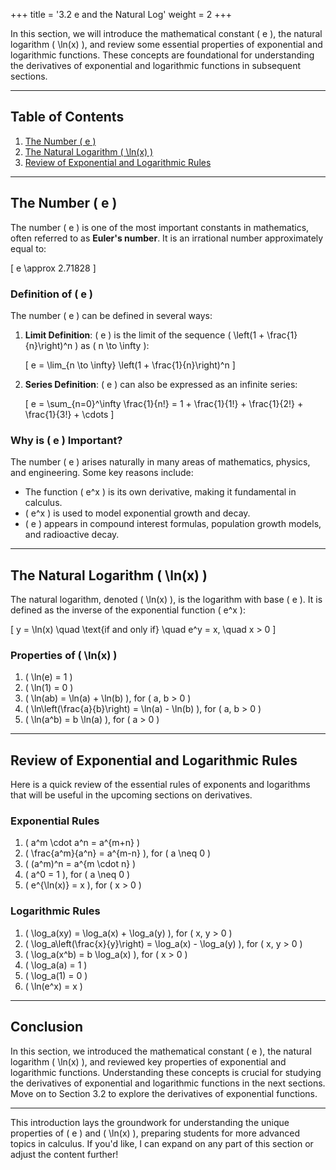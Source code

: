 +++
title = '3.2 e and the Natural Log'
weight = 2
+++


In this section, we will introduce the mathematical constant \( e \), the natural logarithm \( \ln(x) \), and review some essential properties of exponential and logarithmic functions. These concepts are foundational for understanding the derivatives of exponential and logarithmic functions in subsequent sections.

---

## Table of Contents
1. [The Number \( e \)](#the-number-e)
2. [The Natural Logarithm \( \ln(x) \)](#the-natural-logarithm-lnx)
3. [Review of Exponential and Logarithmic Rules](#review-of-exponential-and-logarithmic-rules)

---

## The Number \( e \)

The number \( e \) is one of the most important constants in mathematics, often referred to as **Euler's number**. It is an irrational number approximately equal to:

\[
e \approx 2.71828
\]

### Definition of \( e \)

The number \( e \) can be defined in several ways:
1. **Limit Definition**: \( e \) is the limit of the sequence \( \left(1 + \frac{1}{n}\right)^n \) as \( n \to \infty \):

   \[
   e = \lim_{n \to \infty} \left(1 + \frac{1}{n}\right)^n
   \]

2. **Series Definition**: \( e \) can also be expressed as an infinite series:

   \[
   e = \sum_{n=0}^\infty \frac{1}{n!} = 1 + \frac{1}{1!} + \frac{1}{2!} + \frac{1}{3!} + \cdots
   \]

### Why is \( e \) Important?

The number \( e \) arises naturally in many areas of mathematics, physics, and engineering. Some key reasons include:
- The function \( e^x \) is its own derivative, making it fundamental in calculus.
- \( e^x \) is used to model exponential growth and decay.
- \( e \) appears in compound interest formulas, population growth models, and radioactive decay.

---

## The Natural Logarithm \( \ln(x) \)

The natural logarithm, denoted \( \ln(x) \), is the logarithm with base \( e \). It is defined as the inverse of the exponential function \( e^x \):

\[
y = \ln(x) \quad \text{if and only if} \quad e^y = x, \quad x > 0
\]

### Properties of \( \ln(x) \)

1. \( \ln(e) = 1 \)
2. \( \ln(1) = 0 \)
3. \( \ln(ab) = \ln(a) + \ln(b) \), for \( a, b > 0 \)
4. \( \ln\left(\frac{a}{b}\right) = \ln(a) - \ln(b) \), for \( a, b > 0 \)
5. \( \ln(a^b) = b \ln(a) \), for \( a > 0 \)

---

## Review of Exponential and Logarithmic Rules

Here is a quick review of the essential rules of exponents and logarithms that will be useful in the upcoming sections on derivatives.

### Exponential Rules

1. \( a^m \cdot a^n = a^{m+n} \)
2. \( \frac{a^m}{a^n} = a^{m-n} \), for \( a \neq 0 \)
3. \( (a^m)^n = a^{m \cdot n} \)
4. \( a^0 = 1 \), for \( a \neq 0 \)
5. \( e^{\ln(x)} = x \), for \( x > 0 \)

### Logarithmic Rules

1. \( \log_a(xy) = \log_a(x) + \log_a(y) \), for \( x, y > 0 \)
2. \( \log_a\left(\frac{x}{y}\right) = \log_a(x) - \log_a(y) \), for \( x, y > 0 \)
3. \( \log_a(x^b) = b \log_a(x) \), for \( x > 0 \)
4. \( \log_a(a) = 1 \)
5. \( \log_a(1) = 0 \)
6. \( \ln(e^x) = x \)

---

## Conclusion

In this section, we introduced the mathematical constant \( e \), the natural logarithm \( \ln(x) \), and reviewed key properties of exponential and logarithmic functions. Understanding these concepts is crucial for studying the derivatives of exponential and logarithmic functions in the next sections. Move on to Section 3.2 to explore the derivatives of exponential functions.

---

This introduction lays the groundwork for understanding the unique properties of \( e \) and \( \ln(x) \), preparing students for more advanced topics in calculus. If you'd like, I can expand on any part of this section or adjust the content further!